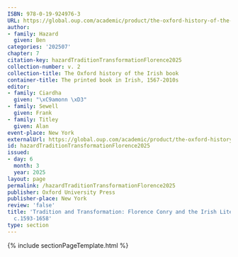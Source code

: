 ```yaml
---
ISBN: 978-0-19-924976-3
URL: https://global.oup.com/academic/product/the-oxford-history-of-the-irish-book-volume-ii-9780199249763?cc=ge&lang=3n#
author:
- family: Hazard
  given: Ben
categories: '202507'
chapter: 7
citation-key: hazardTraditionTransformationFlorence2025
collection-number: v. 2
collection-title: The Oxford history of the Irish book
container-title: The printed book in Irish, 1567-2010s
editor:
- family: Ciardha
  given: "\xC9amonn \xD3"
- family: Sewell
  given: Frank
- family: Titley
  given: Alan
event-place: New York
externalUrl: https://global.oup.com/academic/product/the-oxford-history-of-the-irish-book-volume-ii-9780199249763?cc=ge&lang=3n#
id: hazardTraditionTransformationFlorence2025
issued:
- day: 6
  month: 3
  year: 2025
layout: page
permalink: /hazardTraditionTransformationFlorence2025
publisher: Oxford University Press
publisher-place: New York
review: 'false'
title: 'Tradition and Transformation: Florence Conry and the Irish Literary Community,
  c.1593-1658'
type: section
---
```

{% include sectionPageTemplate.html %}